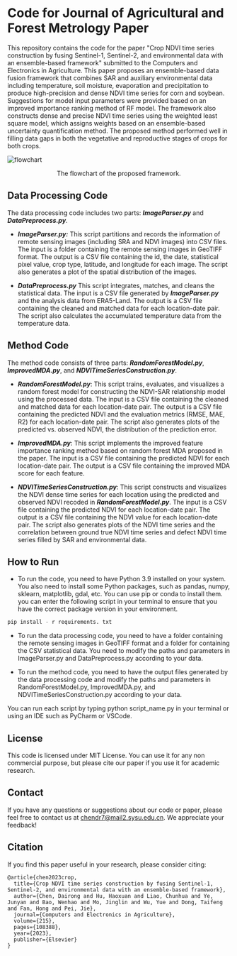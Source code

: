 # Code for Journal of Agricultural and Forest Metrology Paper
This repository contains the code for the paper "Crop NDVI time series construction by fusing Sentinel-1, Sentinel-2, and environmental data with an ensemble-based framework" submitted to the Computers and Electronics in Agriculture. This paper proposes an ensemble-based data fusion framework that combines SAR and auxiliary environmental data including temperature, soil moisture, evaporation and precipitation to produce high-precision and dense NDVI time series for corn and soybean. Suggestions for model input parameters were provided based on an improved importance ranking method of RF model. The framework also constructs dense and precise NDVI time series using the weighted least square model, which assigns weights based on an ensemble-based uncertainty quantification method. The proposed method performed well in filling data gaps in both the vegetative and reproductive stages of crops for both crops.

![flowchart](https://github.com/Daniel-Chender/FusionNDVIandSAR/assets/87884883/50c0d678-4e6d-4a88-bbee-11bf6ee58c74)
<center>The flowchart of the proposed framework.</center>

## Data Processing Code
The data processing code includes two parts: ***ImageParser.py*** and ***DataPreprocess.py***.

- ***ImageParser.py:*** This script partitions and records the information of remote sensing images (including SRA and NDVI images) into CSV files. The input is a folder containing the remote sensing images in GeoTIFF format. The output is a CSV file containing the id, the date, statistical pixel value, crop type, latitude, and longitude for each image. The script also generates a plot of the spatial distribution of the images.

- ***DataPreprocess.py*** This script integrates, matches, and cleans the statistical data. The input is a CSV file generated by ***ImageParser.py*** and the analysis data from ERA5-Land. The output is a CSV file containing the cleaned and matched data for each location-date pair. The script also calculates the accumulated temperature data from the temperature data.

## Method Code
The method code consists of three parts: ***RandomForestModel.py***, ***ImprovedMDA.py***, and ***NDVITimeSeriesConstruction.py***.

- ***RandomForestModel.py***: This script trains, evaluates, and visualizes a random forest model for constructing the NDVI-SAR relationship model using the processed data. The input is a CSV file containing the cleaned and matched data for each location-date pair. The output is a CSV file containing the predicted NDVI and the evaluation metrics (RMSE, MAE, R2) for each location-date pair. The script also generates plots of the predicted vs. observed NDVI, the distribution of the prediction error.

- ***ImprovedMDA.py***: This script implements the improved feature importance ranking method based on random forest MDA proposed in the paper. The input is a CSV file containing the predicted NDVI for each location-date pair. The output is a CSV file containing the improved MDA score for each feature.

- ***NDVITimeSeriesConstruction.py***: This script constructs and visualizes the NDVI dense time series for each location using the predicted and observed NDVI recoded in ***RandomForestModel.py***. The input is a CSV file containing the predicted NDVI for each location-date pair. The output is a CSV file containing the NDVI value for each location-date pair. The script also generates plots of the NDVI time series and the correlation between ground true NDVI time series and defect NDVI time series filled by SAR and environmental data.

## How to Run
- To run the code, you need to have Python 3.9 installed on your system. You also need to install some Python packages, such as pandas, numpy, sklearn, matplotlib, gdal, etc. You can use pip or conda to install them. you can enter the following script in your terminal to ensure that you have the correct package version in your environment.
```python
pip install - r requirements. txt
```
- To run the data processing code, you need to have a folder containing the remote sensing images in GeoTIFF format and a folder for containing the CSV statistical data. You need to modify the paths and parameters in ImageParser.py and DataPreprocess.py according to your data.

- To run the method code, you need to have the output files generated by the data processing code and modify the paths and parameters in RandomForestModel.py, ImprovedMDA.py, and NDVITimeSeriesConstruction.py according to your data.

You can run each script by typing python script_name.py in your terminal or using an IDE such as PyCharm or VSCode.

## License
This code is licensed under MIT License. You can use it for any non commercial purpose, but please cite our paper if you use it for academic research.

## Contact
If you have any questions or suggestions about our code or paper, please feel free to contact us at chendr7@mail2.sysu.edu.cn. We appreciate your feedback!

## Citation
If you find this paper useful in your research, please consider citing:
```
@article{chen2023crop,
  title={Crop NDVI time series construction by fusing Sentinel-1, Sentinel-2, and environmental data with an ensemble-based framework},
  author={Chen, Dairong and Hu, Haoxuan and Liao, Chunhua and Ye, Junyan and Bao, Wenhao and Mo, Jinglin and Wu, Yue and Dong, Taifeng and Fan, Hong and Pei, Jie},
  journal={Computers and Electronics in Agriculture},
  volume={215},
  pages={108388},
  year={2023},
  publisher={Elsevier}
}
```
